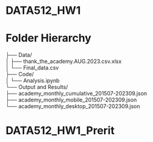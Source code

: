 # DATA512_HW1

# Folder Hierarchy

├── Data/<br>
│   ├── thank_the_academy.AUG.2023.csv.xlsx<br>
│   └── Final_data.csv<br>
├── Code/<br>
│   └── Analysis.ipynb<br>
└── Output and Results/<br>
    ├── academy_monthly_cumulative_201507-202309.json<br>
    ├── academy_monthly_mobile_201507-202309.json<br>
    └── academy_monthly_desktop_201507-202309.json<br>
# DATA512_HW1_Prerit
